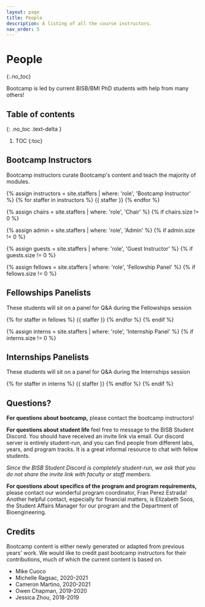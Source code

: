 ```yaml
---
layout: page
title: People
description: A listing of all the course instructors.
nav_order: 5
---
```


# People
{:.no_toc}

Bootcamp is led by current BISB/BMI PhD students with help from many others!
## Table of contents
{: .no_toc .text-delta }

1. TOC
{:toc}

## Bootcamp Instructors

Bootcamp instructors curate Bootcamp's content and teach the majority of modules.

{% assign instructors = site.staffers | where: 'role', 'Bootcamp Instructor' %}
{% for staffer in instructors %}
{{ staffer }}
{% endfor %}

<!-- only print next section if these ppl exist -->
{% assign chairs = site.staffers | where: 'role', 'Chair' %}
{% if chairs.size != 0 %}

<!-- ## Program Chairs and Administration

Program chairs and administrators present information about program operations. 

{% for staffer in chairs %}
{{ staffer }}
{% endfor %}
{% endif %} -->

<!-- only print next section if these ppl exist -->
{% assign admin = site.staffers | where: 'role', 'Admin' %}
{% if admin.size != 0 %}

<!-- {% for staffer in admin %}
{{ staffer }}
{% endfor %}
{% endif %} -->

<!-- only print next section if these ppl exist -->
{% assign guests = site.staffers | where: 'role', 'Guest Instructor' %}
{% if guests.size != 0 %}

<!-- ## Guest Instructors

Guest instructors lead modules on specialized topics.

{% for staffer in guests %}
{{ staffer }}
{% endfor %}
{% endif %} -->

<!-- only print next section if these ppl exist -->
{% assign fellows = site.staffers | where: 'role', 'Fellowship Panel' %}
{% if fellows.size != 0 %}

## Fellowships Panelists

These students will sit on a panel for Q&A during the Fellowships session

{% for staffer in fellows %}
{{ staffer }}
{% endfor %}
{% endif %}

<!-- only print next section if these ppl exist -->
{% assign interns = site.staffers | where: 'role', 'Internship Panel' %}
{% if interns.size != 0 %}

## Internships Panelists

These students will sit on a panel for Q&A during the Internships session

{% for staffer in interns %}
{{ staffer }}
{% endfor %}
{% endif %}

## Questions?

**For questions about bootcamp,** please contact the bootcamp instructors!

**For questions about student life** feel free to message to the BISB Student Discord. You should have received an invite link via email. Our discord server is entirely student-run, and you can find people from different labs, years, and program tracks. It is a great informal resource to chat with fellow students.

*Since the BISB Student Discord is completely student-run, we ask that you do not share the invite link with faculty or staff members.*

**For questions about specifics of the program and program requirements,** please contact our wonderful program coordinator, Fran Perez Estrada! Another helpful contact, especially for financial matters, is Elizabeth Soos, the Student Affairs Manager for our program and the Department of Bioengineering.

## Credits

Bootcamp content is either newly generated or adapted from previous years' work. We would like to credit past bootcamp instructors for their contributions, much of which the current content is based on.

- Mike Cuoco
- Michelle Ragsac, 2020-2021
- Cameron Martino, 2020-2021
- Owen Chapman, 2019-2020
- Jessica Zhou, 2018-2019
